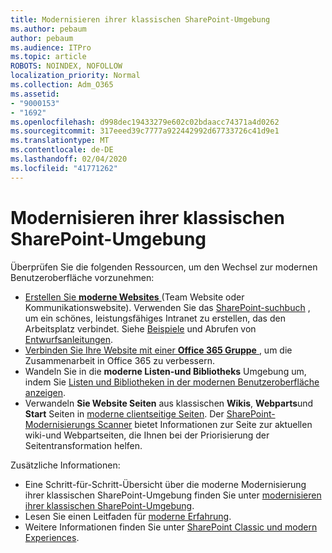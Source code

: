 ```yaml
---
title: Modernisieren ihrer klassischen SharePoint-Umgebung
ms.author: pebaum
author: pebaum
ms.audience: ITPro
ms.topic: article
ROBOTS: NOINDEX, NOFOLLOW
localization_priority: Normal
ms.collection: Adm_O365
ms.assetid:
- "9000153"
- "1692"
ms.openlocfilehash: d998dec19433279e602c02bdaacc74371a4d0262
ms.sourcegitcommit: 317eeed39c7777a922442992d67733726c41d9e1
ms.translationtype: MT
ms.contentlocale: de-DE
ms.lasthandoff: 02/04/2020
ms.locfileid: "41771262"
---
```

# <a name="modernize-your-classic-sharepoint-experience"></a>Modernisieren ihrer klassischen SharePoint-Umgebung

Überprüfen Sie die folgenden Ressourcen, um den Wechsel zur modernen Benutzeroberfläche vorzunehmen:

- [Erstellen Sie **moderne Websites** ](https://support.office.com/article/create-a-team-site-in-sharepoint-ef10c1e7-15f3-42a3-98aa-b5972711777d) (Team Website oder Kommunikationswebsite). Verwenden Sie das [SharePoint-suchbuch](https://lookbook.microsoft.com/assets/SharePoint_lookbook_2019.pdf) , um ein schönes, leistungsfähiges Intranet zu erstellen, das den Arbeitsplatz verbindet. Siehe [Beispiele](https://lookbook.microsoft.com/) und Abrufen von [Entwurfsanleitungen](https://spdesign.azurewebsites.net/).
- [Verbinden Sie Ihre Website mit einer **Office 365 Gruppe** ](https://docs.microsoft.com/sharepoint/dev/transform/modernize-connect-to-office365-group) , um die Zusammenarbeit in Office 365 zu verbessern.
- Wandeln Sie in die **moderne Listen-und Bibliotheks** Umgebung um, indem Sie [Listen und Bibliotheken in der modernen Benutzeroberfläche anzeigen](https://docs.microsoft.com/sharepoint/dev/transform/modernize-userinterface-lists-and-libraries).
- Verwandeln **Sie Website Seiten** aus klassischen **Wikis**, **Webparts**und **Start** Seiten in [moderne clientseitige Seiten](https://docs.microsoft.com/sharepoint/dev/transform/modernize-userinterface-site-pages). Der [SharePoint-Modernisierungs Scanner](https://docs.microsoft.com/sharepoint/dev/transform/modernize-scanner) bietet Informationen zur Seite zur aktuellen wiki-und Webpartseiten, die Ihnen bei der Priorisierung der Seitentransformation helfen.

Zusätzliche Informationen:

- Eine Schritt-für-Schritt-Übersicht über die moderne Modernisierung ihrer klassischen SharePoint-Umgebung finden Sie unter [modernisieren ihrer klassischen SharePoint-Umgebung](https://docs.microsoft.com/sharepoint/dev/transform/modernize-classic-sites).
- Lesen Sie einen Leitfaden für [moderne Erfahrung](https://docs.microsoft.com/sharepoint/guide-to-sharepoint-modern-experience).
- Weitere Informationen finden Sie unter [SharePoint Classic und modern Experiences](https://support.office.com/article/sharepoint-classic-and-modern-experiences-5725c103-505d-4a6e-9350-300d3ec7d73f).
